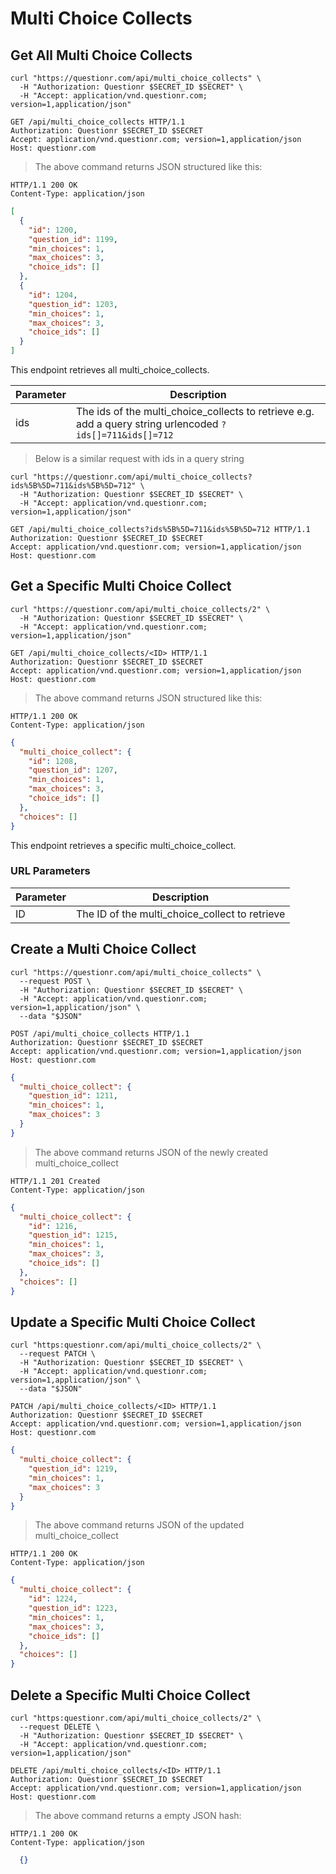 # Multi Choice Collects

## Get All Multi Choice Collects

```shell
curl "https://questionr.com/api/multi_choice_collects" \
  -H "Authorization: Questionr $SECRET_ID $SECRET" \
  -H "Accept: application/vnd.questionr.com; version=1,application/json"
```

```http
GET /api/multi_choice_collects HTTP/1.1
Authorization: Questionr $SECRET_ID $SECRET
Accept: application/vnd.questionr.com; version=1,application/json
Host: questionr.com
```

> The above command returns JSON structured like this:

```http
HTTP/1.1 200 OK
Content-Type: application/json
```
```json
[
  {
    "id": 1200,
    "question_id": 1199,
    "min_choices": 1,
    "max_choices": 3,
    "choice_ids": []
  },
  {
    "id": 1204,
    "question_id": 1203,
    "min_choices": 1,
    "max_choices": 3,
    "choice_ids": []
  }
]
```

This endpoint retrieves all multi_choice_collects.


Parameter | Description
--------- | -----------
ids | The ids of the multi_choice_collects to retrieve e.g. add a query string urlencoded `?ids[]=711&ids[]=712`

> Below is a similar request with ids in a query string

```shell
curl "https://questionr.com/api/multi_choice_collects?ids%5B%5D=711&ids%5B%5D=712" \
  -H "Authorization: Questionr $SECRET_ID $SECRET" \
  -H "Accept: application/vnd.questionr.com; version=1,application/json"
```
```http
GET /api/multi_choice_collects?ids%5B%5D=711&ids%5B%5D=712 HTTP/1.1
Authorization: Questionr $SECRET_ID $SECRET
Accept: application/vnd.questionr.com; version=1,application/json
Host: questionr.com
```

## Get a Specific Multi Choice Collect

```shell
curl "https://questionr.com/api/multi_choice_collects/2" \
  -H "Authorization: Questionr $SECRET_ID $SECRET" \
  -H "Accept: application/vnd.questionr.com; version=1,application/json"
```

```http
GET /api/multi_choice_collects/<ID> HTTP/1.1
Authorization: Questionr $SECRET_ID $SECRET
Accept: application/vnd.questionr.com; version=1,application/json
Host: questionr.com
```

> The above command returns JSON structured like this:

```http
HTTP/1.1 200 OK
Content-Type: application/json
```
```json
{
  "multi_choice_collect": {
    "id": 1208,
    "question_id": 1207,
    "min_choices": 1,
    "max_choices": 3,
    "choice_ids": []
  },
  "choices": []
}
```

This endpoint retrieves a specific multi_choice_collect.

### URL Parameters

Parameter | Description
--------- | -----------
ID | The ID of the multi_choice_collect to retrieve



## Create a Multi Choice Collect



```shell
curl "https://questionr.com/api/multi_choice_collects" \
  --request POST \
  -H "Authorization: Questionr $SECRET_ID $SECRET" \
  -H "Accept: application/vnd.questionr.com; version=1,application/json" \
  --data "$JSON"
```

```http
POST /api/multi_choice_collects HTTP/1.1
Authorization: Questionr $SECRET_ID $SECRET
Accept: application/vnd.questionr.com; version=1,application/json
Host: questionr.com
```
```json
{
  "multi_choice_collect": {
    "question_id": 1211,
    "min_choices": 1,
    "max_choices": 3
  }
}
```

> The above command returns JSON of the newly created multi_choice_collect

```http
HTTP/1.1 201 Created
Content-Type: application/json
```
```json
{
  "multi_choice_collect": {
    "id": 1216,
    "question_id": 1215,
    "min_choices": 1,
    "max_choices": 3,
    "choice_ids": []
  },
  "choices": []
}
```

## Update a Specific Multi Choice Collect



```shell
curl "https:questionr.com/api/multi_choice_collects/2" \
  --request PATCH \
  -H "Authorization: Questionr $SECRET_ID $SECRET" \
  -H "Accept: application/vnd.questionr.com; version=1,application/json" \
  --data "$JSON"
```
```http
PATCH /api/multi_choice_collects/<ID> HTTP/1.1
Authorization: Questionr $SECRET_ID $SECRET
Accept: application/vnd.questionr.com; version=1,application/json
Host: questionr.com
```
```json
{
  "multi_choice_collect": {
    "question_id": 1219,
    "min_choices": 1,
    "max_choices": 3
  }
}
```

> The above command returns JSON of the updated multi_choice_collect

```http
HTTP/1.1 200 OK
Content-Type: application/json
```
```json
{
  "multi_choice_collect": {
    "id": 1224,
    "question_id": 1223,
    "min_choices": 1,
    "max_choices": 3,
    "choice_ids": []
  },
  "choices": []
}
```


## Delete a Specific Multi Choice Collect



```shell
curl "https:questionr.com/api/multi_choice_collects/2" \
  --request DELETE \
  -H "Authorization: Questionr $SECRET_ID $SECRET" \
  -H "Accept: application/vnd.questionr.com; version=1,application/json"
```

```http
DELETE /api/multi_choice_collects/<ID> HTTP/1.1
Authorization: Questionr $SECRET_ID $SECRET
Accept: application/vnd.questionr.com; version=1,application/json
Host: questionr.com
```

> The above command returns a empty JSON hash:

```http
HTTP/1.1 200 OK
Content-Type: application/json
```
```json
  {}
```

